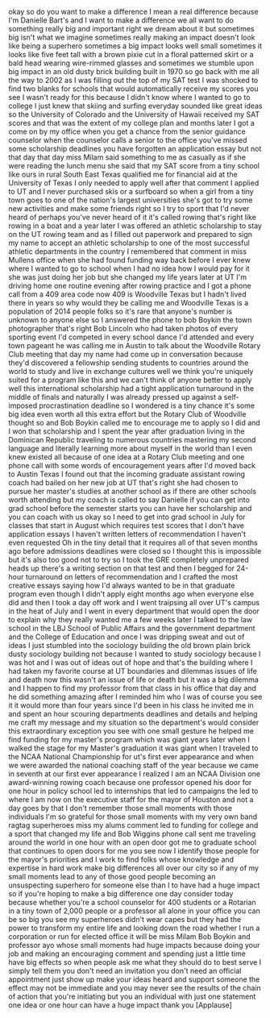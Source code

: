 
okay so do you want to make a difference
I mean a real difference because I&#39;m
Danielle Bart&#39;s and I want to make a
difference we all want to do something
really big and important right we dream
about it but sometimes big isn&#39;t what we
imagine sometimes really making an
impact
doesn&#39;t look like being a superhero
sometimes a big impact looks well small
sometimes it looks like five feet tall
with a brown pixie cut in a floral
patterned skirt or a bald head wearing
wire-rimmed glasses and sometimes we
stumble upon big impact in an old dusty
brick building built in 1970 so go back
with me all the way to 2002 as I was
filling out the top of my SAT test I was
shocked to find two blanks for schools
that would automatically receive my
scores you see I wasn&#39;t ready for this
because I didn&#39;t know where I wanted to
go to college I just knew that skiing
and surfing everyday sounded like great
ideas so the University of Colorado and
the University of Hawaii received my SAT
scores and that was the extent of my
college plan and months later I got a
come on by my office when you get a
chance from the senior guidance
counselor when the counselor calls a
senior to the office you&#39;ve missed some
scholarship deadlines you have forgotten
an application essay but not that day
that day miss Milam said something to me
as casually as if she were reading the
lunch menu she said that my SAT score
from a tiny school like ours in rural
South East Texas qualified me for
financial aid at the University of Texas
I only needed to apply well after that
comment I applied to UT and I never
purchased skis or a surfboard
so when a girl from a tiny town goes to
one of the nation&#39;s largest universities
she&#39;s got to try some new activities and
make some friends right so I try to
sport that I&#39;d never heard of perhaps
you&#39;ve never heard of it it&#39;s called
rowing that&#39;s right like rowing in a
boat and a year later I was offered an
athletic scholarship to stay on the UT
rowing team and as I filled out
paperwork and prepared to sign my name
to accept an athletic scholarship to one
of the most successful athletic
departments in the country I remembered
that comment in miss Mullens office when
she had found funding way back before I
ever knew where I wanted to go to school
when I had no idea how I would pay for
it she was just doing her job but she
changed my life years later at UT I&#39;m
driving home one routine evening after
rowing practice and I got a phone call
from a 409 area code now 409 is
Woodville Texas but I hadn&#39;t lived there
in years so why would they be calling me
and Woodville Texas is a population of
2014 people folks so it&#39;s rare that
anyone&#39;s number is unknown to anyone
else so I answered the phone to bob
Boykin the town photographer that&#39;s
right Bob Lincoln who had taken photos
of every sporting event I&#39;d competed in
every school dance I&#39;d attended and
every town pageant he was calling me in
Austin to talk about the Woodville
Rotary Club meeting that day my name had
come up in conversation because they&#39;d
discovered a fellowship sending students
to countries around the world to study
and live in exchange cultures well we
think you&#39;re uniquely suited for a
program like this and we can&#39;t think of
anyone better to apply well this
international scholarship had a tight
application turnaround in the middle of
finals and naturally I was already
pressed up against a self-imposed
procrastination deadline so I wondered
is a tiny chance it&#39;s some big idea even
worth all this extra effort but the
Rotary Club of Woodville thought so and
Bob Boykin called me
to encourage me to apply so I did and I
won that scholarship and I spent the
year after graduation living in the
Dominican Republic
traveling to numerous countries
mastering my second language and
literally learning more about myself in
the world than I even knew existed all
because of one idea at a Rotary Club
meeting and one phone call with some
words of encouragement years after I&#39;d
moved back to Austin Texas I found out
that the incoming graduate assistant
rowing coach had bailed on her new job
at UT that&#39;s right she had chosen to
pursue her master&#39;s studies at another
school as if there are other schools
worth attending but my coach is called
to say Danielle if you can get into grad
school before the semester starts you
can have her scholarship and you can
coach with us okay so I need to get into
grad school in July for classes that
start in August which requires test
scores that I don&#39;t have application
essays I haven&#39;t written letters of
recommendation I haven&#39;t even requested
Oh in the tiny detail that it requires
all of that seven months ago before
admissions deadlines were closed so I
thought this is impossible but it&#39;s also
too good not to try so I took the GRE
completely unprepared heads up there&#39;s a
writing section on that test and then I
begged for 24-hour turnaround on letters
of recommendation and I crafted the most
creative essays saying how I&#39;d always
wanted to be in that graduate program
even though I didn&#39;t apply eight months
ago when everyone else did and then I
took a day off work and I went traipsing
all over UT&#39;s campus in the heat of July
and I went in every department that
would open the door to explain why they
really wanted me a few weeks later I
talked to the law school in the LBJ
School of Public Affairs and the
government department and the College of
Education and once I was dripping sweat
and out of ideas I just stumbled into
the sociology building the old brown
plain brick dusty sociology building not
because I wanted to study sociology
because I was hot and I was out of ideas
out of hope and that&#39;s the building
where I had taken my favorite course at
UT boundaries and dilemmas issues of
life and death now this wasn&#39;t an issue
of life or death but it was a big
dilemma and I happen to find my
professor from that class in his office
that day and he did something amazing
after I reminded him who I was of course
you see it it would more than four years
since I&#39;d been in his class he invited
me in and spent an hour
scouring departments deadlines and
details and helping me craft my message
and my situation so the department&#39;s
would consider this extraordinary
exception you see with one small gesture
he helped me find funding for my
master&#39;s program which was giant years
later when I walked the stage for my
Master&#39;s graduation it was giant when I
traveled to the NCAA National
Championship for ut&#39;s first ever
appearance and when we were awarded the
national coaching staff of the year
because we came in seventh at our first
ever appearance I realized I am an NCAA
Division one award-winning rowing coach
because one professor opened his door
for one hour in policy school led to
internships that led to campaigns the
led to where I am now on the executive
staff for the mayor of Houston and not a
day goes by that I don&#39;t remember those
small moments with those individuals I&#39;m
so grateful for those small moments with
my very own band ragtag superheroes miss
my alums comment led to funding for
college and a sport that changed my life
and Bob Wiggins phone call sent me
traveling around the world in one hour
with an open door got me to graduate
school that continues to open doors for
me you see now I identify those people
for the mayor&#39;s priorities and I work to
find folks whose knowledge and expertise
in hard work make big differences all
over our city so if any of my small
moments lead to any of those
good people becoming an unsuspecting
superhero for someone else than I to
have had a huge impact so if you&#39;re
hoping to make a big difference one day
consider today because whether you&#39;re a
school counselor for 400 students or a
Rotarian in a tiny town of 2,000 people
or a professor all alone in your office
you can be so big you see my superheroes
didn&#39;t wear capes but they had the power
to transform my entire life
and looking down the road whether I run
a corporation or run for elected office
it will be miss Milam Bob Boykin and
professor ayo whose small moments had
huge impacts because doing your job and
making an encouraging comment and
spending just a little time have big
effects so when people ask me what they
should do to best serve I simply tell
them you don&#39;t need an invitation
you don&#39;t need an official appointment
just show up make your ideas heard and
support someone the effect may not be
immediate and you may never see the
results of the chain of action that
you&#39;re initiating but you an individual
with just one statement one idea or one
hour can have a huge impact thank you
[Applause]

